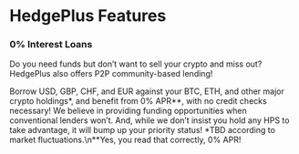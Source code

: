 # HedgePlus Features

### 0% Interest  Loans

Do you need funds but don’t want to sell your crypto and miss out? HedgePlus also offers P2P community-based lending!

Borrow USD, GBP, CHF, and EUR against your BTC, ETH, and other major crypto holdings*, and benefit from 0% APR**, with no credit checks necessary! We believe in providing funding opportunities when conventional lenders won’t. And, while we don’t insist you hold any HPS to take advantage, it will bump up your priority status!
*TBD according to market fluctuations.\n**Yes, you read that correctly, 0% APR!